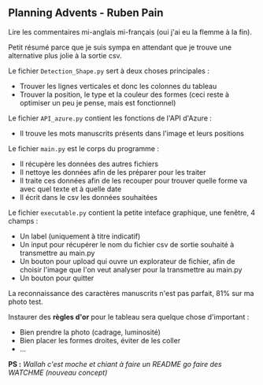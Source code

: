 Planning Advents - Ruben Pain
-

Lire les commentaires mi-anglais mi-français (oui j'ai eu la flemme à la fin).

Petit résumé parce que je suis sympa en attendant 
que je trouve une alternative plus jolie à la sortie csv.

Le fichier `Detection_Shape.py` sert à deux choses principales :
 - Trouver les lignes verticales et donc les colonnes du tableau
 - Trouver la position, le type et la couleur des formes (ceci reste à 
 optimiser un peu je pense, mais est fonctionnel)

Le fichier `API_azure.py` contient les fonctions de l'API d'Azure :
 - Il trouve les mots manuscrits présents dans l'image et leurs positions

Le fichier `main.py` est le corps du programme :
 - Il récupère les données des autres fichiers
 - Il nettoye les données afin de les préparer pour les traiter
 - Il traite ces données afin de les recouper pour trouver quelle forme va avec quel texte et à quelle date
 - Il écrit dans le csv les données souhaitées
 
 Le fichier `executable.py` contient la petite inteface graphique, une fenêtre, 4 champs :
  - Un label (uniquement à titre indicatif)
  - Un input pour récupérer le nom du fichier csv de sortie souhaité à transmettre au main.py
  - Un bouton pour upload qui ouvre un explorateur de fichier, afin de choisir l'image que l'on veut analyser pour la transmettre au main.py 
  - Un bouton pour quitter

La reconnaissance des caractères manuscrits n'est pas parfait, 81% sur ma photo test.
  
Instaurer des **règles d'or** pour le tableau sera quelque chose d'important :
 - Bien prendre la photo (cadrage, luminosité)
 - Bien placer les formes droites, éviter de les coller
 - ...

**PS :**
  _Wallah c'est moche et chiant à faire un README go faire des WATCHME (nouveau concept)_